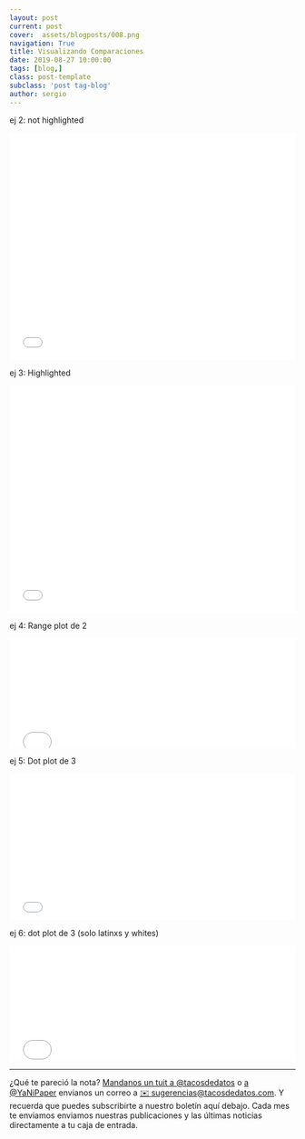 ```yaml
---
layout: post
current: post
cover:  assets/blogposts/008.png
navigation: True
title: Visualizando Comparaciones
date: 2019-08-27 10:00:00
tags: [blog,]
class: post-template
subclass: 'post tag-blog'
author: sergio
---
```


ej 2: not highlighted
<iframe title="Voters do not reflect California's racial diversity" aria-label="Stacked Column Chart" id="datawrapper-chart-6FC72" src="//datawrapper.dwcdn.net/6FC72/1/" scrolling="no" frameborder="0" style="width: 0; min-width: 100% !important; border: none;" height="400"></iframe><script type="text/javascript">!function(){"use strict";window.addEventListener("message",function(a){if(void 0!==a.data["datawrapper-height"])for(var e in a.data["datawrapper-height"]){var t=document.getElementById("datawrapper-chart-"+e)||document.querySelector("iframe[src*='"+e+"']");t&&(t.style.height=a.data["datawrapper-height"][e]+"px")}})}();</script>

ej 3: Highlighted 
<iframe title="Voters do not reflect California's racial diversity" aria-label="Stacked Column Chart" id="datawrapper-chart-Yuveq" src="//datawrapper.dwcdn.net/Yuveq/1/" scrolling="no" frameborder="0" style="width: 0; min-width: 100% !important; border: none;" height="400"></iframe><script type="text/javascript">!function(){"use strict";window.addEventListener("message",function(a){if(void 0!==a.data["datawrapper-height"])for(var e in a.data["datawrapper-height"]){var t=document.getElementById("datawrapper-chart-"+e)||document.querySelector("iframe[src*='"+e+"']");t&&(t.style.height=a.data["datawrapper-height"][e]+"px")}})}();</script>

ej 4: Range plot de 2
<iframe title="Voters do not reflect California's racial diversity" aria-label="Range Plot" id="datawrapper-chart-rvdfO" src="//datawrapper.dwcdn.net/rvdfO/1/" scrolling="no" frameborder="0" style="width: 0; min-width: 100% !important; border: none;" height="193"></iframe><script type="text/javascript">!function(){"use strict";window.addEventListener("message",function(a){if(void 0!==a.data["datawrapper-height"])for(var e in a.data["datawrapper-height"]){var t=document.getElementById("datawrapper-chart-"+e)||document.querySelector("iframe[src*='"+e+"']");t&&(t.style.height=a.data["datawrapper-height"][e]+"px")}})}();</script>

ej 5: Dot plot de 3
<iframe title="Voters do not reflect California's racial diversity" aria-label="Dot Plot" id="datawrapper-chart-UsK7s" src="//datawrapper.dwcdn.net/UsK7s/1/" scrolling="no" frameborder="0" style="width: 0; min-width: 100% !important; border: none;" height="258"></iframe><script type="text/javascript">!function(){"use strict";window.addEventListener("message",function(a){if(void 0!==a.data["datawrapper-height"])for(var e in a.data["datawrapper-height"]){var t=document.getElementById("datawrapper-chart-"+e)||document.querySelector("iframe[src*='"+e+"']");t&&(t.style.height=a.data["datawrapper-height"][e]+"px")}})}();</script>

ej 6: dot plot de 3 (solo latinxs y whites)
<iframe title="Voters do not reflect California's racial diversity" aria-label="Dot Plot" id="datawrapper-chart-B15v1" src="//datawrapper.dwcdn.net/B15v1/1/" scrolling="no" frameborder="0" style="width: 0; min-width: 100% !important; border: none;" height="203"></iframe><script type="text/javascript">!function(){"use strict";window.addEventListener("message",function(a){if(void 0!==a.data["datawrapper-height"])for(var e in a.data["datawrapper-height"]){var t=document.getElementById("datawrapper-chart-"+e)||document.querySelector("iframe[src*='"+e+"']");t&&(t.style.height=a.data["datawrapper-height"][e]+"px")}})}();</script>





*** 

¿Qué te pareció la nota? [Mandanos un tuit a @tacosdedatos](https://twitter.com/share?text=Obvio+que+estuvo+super+el+blog+%40tacosdedatos+%F0%9F%8C%AE) o [ a @YaNiPaper](https://twitter.com/share?text=Obvio+que+estuvo+super+el+blog+%40yanipaper+%F0%9F%8C%AE) envianos un correo a [✉️ sugerencias@tacosdedatos.com](mailto:sugerencias@tacosdedatos.com?subject=Sugerencia&body=Hola-holaaa). Y recuerda que puedes subscribirte a nuestro boletín aquí debajo. Cada mes te enviamos enviamos nuestras publicaciones y las últimas noticias directamente a tu caja de entrada.

